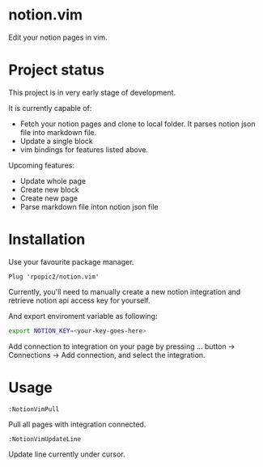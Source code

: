 # notion.vim
Edit your notion pages in vim.

# Project status
This project is in very early stage of development.

It is currently capable of:

* Fetch your notion pages and clone to local folder. It parses notion json file into markdown file.
* Update a single block
* vim bindings for features listed above.

Upcoming features:

* Update whole page
* Create new block
* Create new page
* Parse markdown file inton notion json file


# Installation
Use your favourite package manager.
```vim
Plug 'rpopic2/notion.vim'
```

Currently, you'll need to manually create a new notion integration and retrieve notion api access key for yourself.

And export enviroment variable as following:

```bash
export NOTION_KEY=<your-key-goes-here>
```

Add connection to integration on your page by pressing ... button -> Connections -> Add connection, and select the integration.

# Usage

`:NotionVimPull`

Pull all pages with integration connected.

`:NotionVimUpdateLine`

Update line currently under cursor.
